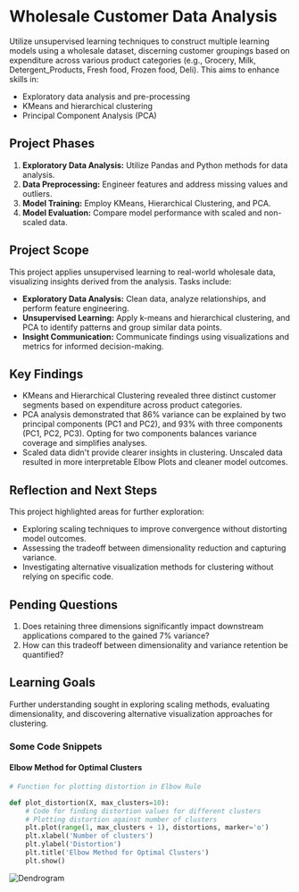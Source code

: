 # Wholesale Customer Data Analysis

Utilize unsupervised learning techniques to construct multiple learning models using a wholesale dataset, discerning customer groupings based on expenditure across various product categories (e.g., Grocery, Milk, Detergent_Products, Fresh food, Frozen food, Deli). This aims to enhance skills in:

- Exploratory data analysis and pre-processing
- KMeans and hierarchical clustering
- Principal Component Analysis (PCA)

## Project Phases

1. **Exploratory Data Analysis:** Utilize Pandas and Python methods for data analysis.
2. **Data Preprocessing:** Engineer features and address missing values and outliers.
3. **Model Training:** Employ KMeans, Hierarchical Clustering, and PCA.
4. **Model Evaluation:** Compare model performance with scaled and non-scaled data.

## Project Scope

This project applies unsupervised learning to real-world wholesale data, visualizing insights derived from the analysis. Tasks include:

- **Exploratory Data Analysis:** Clean data, analyze relationships, and perform feature engineering.
- **Unsupervised Learning:** Apply k-means and hierarchical clustering, and PCA to identify patterns and group similar data points.
- **Insight Communication:** Communicate findings using visualizations and metrics for informed decision-making.

## Key Findings

- KMeans and Hierarchical Clustering revealed three distinct customer segments based on expenditure across product categories.
- PCA analysis demonstrated that 86% variance can be explained by two principal components (PC1 and PC2), and 93% with three components (PC1, PC2, PC3). Opting for two components balances variance coverage and simplifies analyses.
- Scaled data didn't provide clearer insights in clustering. Unscaled data resulted in more interpretable Elbow Plots and cleaner model outcomes.

## Reflection and Next Steps

This project highlighted areas for further exploration:

- Exploring scaling techniques to improve convergence without distorting model outcomes.
- Assessing the tradeoff between dimensionality reduction and capturing variance.
- Investigating alternative visualization methods for clustering without relying on specific code.

## Pending Questions

1. Does retaining three dimensions significantly impact downstream applications compared to the gained 7% variance?
2. How can this tradeoff between dimensionality and variance retention be quantified?

## Learning Goals

Further understanding sought in exploring scaling methods, evaluating dimensionality, and discovering alternative visualization approaches for clustering.

### Some Code Snippets

#### Elbow Method for Optimal Clusters

```python
# Function for plotting distortion in Elbow Rule

def plot_distortion(X, max_clusters=10):
    # Code for finding distortion values for different clusters
    # Plotting distortion against number of clusters
    plt.plot(range(1, max_clusters + 1), distortions, marker='o')
    plt.xlabel('Number of clusters')
    plt.ylabel('Distortion')
    plt.title('Elbow Method for Optimal Clusters')
    plt.show()
```

![Dendrogram](/image/Dendrogram.png)
 

  
